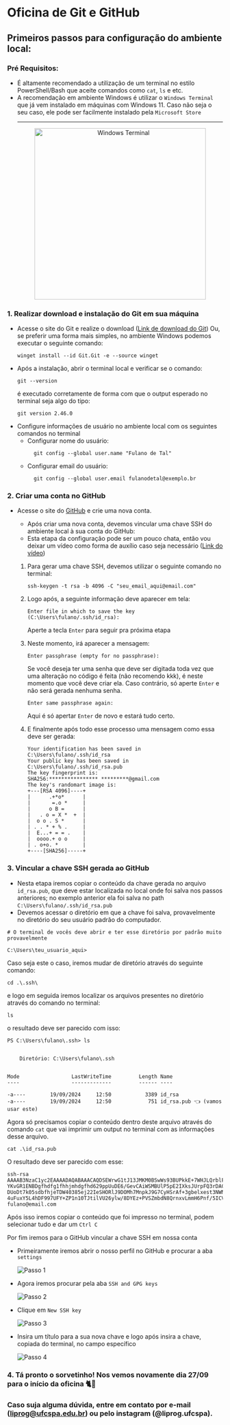 # Oficina de Git e GitHub

## Primeiros passos para configuração do ambiente local:

### Pré Requisitos:
- É altamente recomendado a utilização de um terminal no estilo PowerShell/Bash que aceite comandos como `cat`, `ls` e etc.
- A recomendação em ambiente Windows é utilizar o `Windows Terminal` que já vem instalado em máquinas com Windows 11. Caso não seja o seu caso, ele pode ser facilmente instalado pela `Microsoft Store`
  <hr/> 
  <div style="text-align: center;">  
     <img src="assets/terminal.jpg" alt="Windows Terminal" width="400"/>
    </div>
### 1. Realizar download e instalação do Git em sua máquina
- Acesse o site do Git e realize o download  ([Link de download do Git](https://git-scm.com/downloads))
  Ou, se preferir uma forma mais simples, no ambiente Windows podemos executar o seguinte comando:
    ```
    winget install --id Git.Git -e --source winget
    ```
- Após a instalação, abrir o terminal local e verificar se o comando:
   ```
  git --version
   ```
  é executado corretamente de forma com que o output esperado no terminal seja algo do tipo:
    ```
    git version 2.46.0
    ```
- Configure informações de usuário no ambiente local com os seguintes comandos no terminal
  - Configurar nome do usuário:
    ```
      git config --global user.name "Fulano de Tal"
    ```
  - Configurar email do usuário:
    ```
      git config --global user.email fulanodetal@exemplo.br
    ```
### 2. Criar uma conta no GitHub
- Acesse o site do [GitHub](https://github.com/) e crie uma nova conta.
  - Após criar uma nova conta, devemos vincular uma chave SSH do ambiente local à sua conta do GitHub:
  - Esta etapa da configuração pode ser um pouco chata, então vou deixar um vídeo como forma de auxílio caso seja necessário ([Link do vídeo](https://www.youtube.com/watch?v=B4p5P3UlD6I))
  
  1. Para gerar uma chave SSH, devemos utilizar o seguinte comando no terminal:
       ```
       ssh-keygen -t rsa -b 4096 -C "seu_email_aqui@email.com"
       ```
  2. Logo após, a seguinte informação deve aparecer em tela:
       ```
       Enter file in which to save the key (C:\Users\fulano/.ssh/id_rsa):
       ```
       Aperte a tecla `Enter` para seguir pra próxima etapa
  
  3. Neste momento, irá aparecer a mensagem:
      ```
      Enter passphrase (empty for no passphrase):
      ```
      Se você deseja ter uma senha que deve ser digitada toda vez que uma alteração no código é feita (não recomendo kkk), é neste momento que você deve criar ela. 
      Caso contrário, só aperte `Enter` e não será gerada nenhuma senha.
      ```
      Enter same passphrase again:
      ```
      Aqui é só apertar `Enter` de novo e estará tudo certo.
  
  4. E finalmente após todo esse processo uma mensagem como essa deve ser gerada:
      ```
      Your identification has been saved in C:\Users\fulano/.ssh/id_rsa
      Your public key has been saved in C:\Users\fulano/.ssh/id_rsa.pub
      The key fingerprint is:
      SHA256:**************** *********@gmail.com
      The key's randomart image is:
      +---[RSA 4096]----+
      |      .+*o*      |
      |       =.o *     |
      |      o B =      |
      |   . o = X *  +  |
      |  o o . S *      |
      | . . * + % .     |
      |  E...+ = = .    |
      |  oooo.+ o o     |
      | . o+o. *        |
      +----[SHA256]-----+
      ```

### 3. Vincular a chave SSH gerada ao GitHub
- Nesta etapa iremos copiar o conteúdo da chave gerada no arquivo `id_rsa.pub`, que deve estar localizada no local onde foi salva nos passos anteriores;
no exemplo anterior ela foi salva no path `C:\Users\fulano/.ssh/id_rsa.pub`
- Devemos acessar o diretório em que a chave foi salva, provavelmente no diretório do seu usuário padrão do computador.
 ```
 # O terminal de vocês deve abrir e ter esse diretório por padrão muito provavelmente
 
 C:\Users\teu_usuario_aqui>
 ```
 Caso seja este o caso, iremos mudar de diretório através do seguinte comando:
```
cd .\.ssh\
```
 e logo em seguida iremos localizar os arquivos presentes no diretório através do comando no terminal:
```
ls
```
o resultado deve ser parecido com isso:
```
PS C:\Users\fulano\.ssh> ls


    Diretório: C:\Users\fulano\.ssh


Mode                 LastWriteTime         Length Name
----                 -------------         ------ ----

-a----        19/09/2024     12:50           3389 id_rsa
-a----        19/09/2024     12:50            751 id_rsa.pub 👈 (vamos usar este)

```
Agora só precisamos copiar o conteúdo dentro deste arquivo através do comando `cat` que vai imprimir um output no terminal com as informações desse arquivo.
```
cat .\id_rsa.pub
```
O resultado deve ser parecido com esse:
```
ssh-rsa AAAAB3NzaC1yc2EAAAADAQABAAACAQDSEWrwG1tJ13JMKM0BSwWs93BUPkkE+7WHJLQrblF7RgSXF3j9f90RLE5q3LsdQKB8wZx/rd2HcN3e6dvbTf22adtX4CyeA65U8XyL/2dAbtpZIxgim3BLAsfiQx8nIhuignb598YVaBg1dCY37VEqc0QBxr3bVqzFv5eXeLwy
YKvGR1ENBDgfhdfg1fhhjmhdgfhd629ppUuDE6/GevCAiWSMBUlP5pE2IXksJUrpFQ3rDACCVMek/2reVevY0IUywmcR7BMk1BLO3q4MzpgLpZp9ZZdSTcriD7KBaEZh2rxkqFzHNQvhTGq287YXWj0JiOdhmMYIprbK5HQJsUOgY5XgbxHoG13c2fewrnborcK3JB
DUoDt7k05sdbfhjeTDW40385ej22IeSHORlJ9DOMh7MnpkJ9G7CyHSrAf+3gbelxest3NWNe4dDnP1+ESa4rZttg+DbpNidzhs2eSlSa9Vb+NTzAgTX+XxCIgCoT+6waUycGYsFI6br8eVxH9sYBPAtQDLQV17tcyu24+ivspjmLbgoICLc0q2SKV6GkmVrX3CCTclnA3
4uFuxY5L4hDF997UFY+ZP1n10TJtilVU26ylw/8DYEz+PVSZmbdN8QrnxvLmmH6Pnf/5ICVoF2Fv3LSnvId7wV2bF0QvI7xw== 
fulano@email.com
```
Após isso iremos copiar o conteúdo que foi impresso no terminal, podem selecionar tudo e dar um `Ctrl C`

Por fim iremos para o GitHub vincular a chave SSH em nossa conta
- Primeiramente iremos abrir o nosso perfil no GitHub e procurar a aba `settings` 

    ![Passo 1](assets/passo1.jpeg)
- Agora iremos procurar pela aba `SSH and GPG keys`

    ![Passo 2](assets/passo2.jpeg)
- Clique em `New SSH key`

    ![Passo 3](assets/passo3.jpeg)

- Insira um título para a sua nova chave e logo após insira a chave, copiada do terminal, no campo específico

  ![Passo 4](assets/passo4.jpeg)

### 4. Tá pronto o sorvetinho! Nos vemos novamente dia 27/09 para o início da oficina  🐈🚀  

### Caso suja alguma dúvida, entre em contato por e-mail (liprog@ufcspa.edu.br) ou pelo instagram (@liprog.ufcspa).
